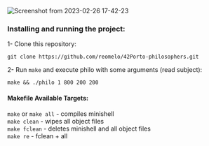 ![Screenshot from 2023-02-26 17-42-23](https://user-images.githubusercontent.com/73884501/221427115-af1fcfd0-164c-4b81-a96a-a18fada42c39.jpg)

### Installing and running the project:
1- Clone this repository:  

	git clone https://github.com/reomelo/42Porto-philosophers.git
2- Run `make` and execute philo with some arguments (read subject):

	make && ./philo 1 800 200 200

#### Makefile Available Targets:  
`make` or `make all` - compiles minishell      
`make clean` - wipes all object files   
`make fclean` - deletes minishell and all object files   
`make re` - fclean  + all
